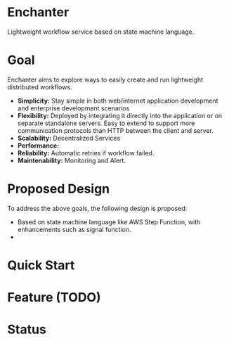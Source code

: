 # Enchanter
Lightweight workflow service based on state machine language.

# Goal
Enchanter aims to explore ways to easily create and run lightweight distributed workflows.

- **Simplicity:**  Stay simple in both web/internet application development and enterprise development scenarios
- **Flexibility:**  Deployed by integrating it directly into the application or on separate standalone servers. Easy to extend to support more communication protocols than HTTP between the client and server.
- **Scalability:**  Decentralized Services
- **Performance:**  
- **Reliability:**  Automatic retries if workflow failed.
- **Maintenability:** Monitoring and Alert.

# Proposed Design

To address the above goals, the following design is proposed:

* Based on state machine language like AWS Step Function, with enhancements such as signal function.
* 

# Quick Start

 
# Feature (TODO)

# Status

